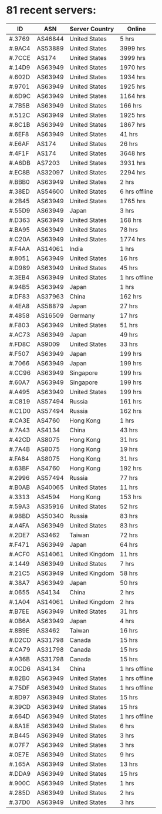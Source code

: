 # 81 recent servers:

| ID | ASN | Server Country | Online |
| ------ | ------ | ------ | ------ |
| #.3769 | AS46844 | United States | 5 hrs |
| #.9AC4 | AS53889 | United States | 3999 hrs |
| #.7CCE | AS174 | United States | 3999 hrs |
| #.14D9 | AS63949 | United States | 1970 hrs |
| #.602D | AS63949 | United States | 1934 hrs |
| #.9701 | AS63949 | United States | 1925 hrs |
| #.6D9C | AS63949 | United States | 1164 hrs |
| #.7B5B | AS63949 | United States | 166 hrs |
| #.512C | AS63949 | United States | 1925 hrs |
| #.8C1B | AS63949 | United States | 1867 hrs |
| #.6EF8 | AS63949 | United States | 41 hrs |
| #.E6AF | AS174 | United States | 26 hrs |
| #.4F1F | AS174 | United States | 3648 hrs |
| #.A6DB | AS7203 | United States | 3931 hrs |
| #.EC8B | AS32097 | United States | 2294 hrs |
| #.BBB0 | AS63949 | United States | 2 hrs |
| #.38ED | AS54600 | United States | 6 hrs offline |
| #.2B45 | AS63949 | United States | 1765 hrs |
| #.55D9 | AS63949 | Japan | 3 hrs |
| #.D363 | AS63949 | United States | 168 hrs |
| #.BA95 | AS63949 | United States | 78 hrs |
| #.C20A | AS63949 | United States | 1774 hrs |
| #.F4AA | AS14061 | India | 1 hrs |
| #.8051 | AS63949 | United States | 16 hrs |
| #.D989 | AS63949 | United States | 45 hrs |
| #.3EB4 | AS63949 | United States | 1 hrs offline |
| #.94B5 | AS63949 | Japan | 1 hrs |
| #.DF83 | AS37963 | China | 162 hrs |
| #.4EA8 | AS58879 | Japan | 27 hrs |
| #.4858 | AS16509 | Germany | 17 hrs |
| #.F803 | AS63949 | United States | 51 hrs |
| #.AC73 | AS63949 | Japan | 49 hrs |
| #.FD8C | AS9009 | United States | 33 hrs |
| #.F507 | AS63949 | Japan | 199 hrs |
| #.7066 | AS63949 | Japan | 199 hrs |
| #.CC96 | AS63949 | Singapore | 199 hrs |
| #.60A7 | AS63949 | Singapore | 199 hrs |
| #.A495 | AS63949 | United States | 199 hrs |
| #.C819 | AS57494 | Russia | 161 hrs |
| #.C1D0 | AS57494 | Russia | 162 hrs |
| #.CA3E | AS4760 | Hong Kong | 1 hrs |
| #.7A43 | AS4134 | China | 43 hrs |
| #.42CD | AS8075 | Hong Kong | 31 hrs |
| #.7A4B | AS8075 | Hong Kong | 19 hrs |
| #.FA84 | AS8075 | Hong Kong | 31 hrs |
| #.63BF | AS4760 | Hong Kong | 192 hrs |
| #.2996 | AS57494 | Russia | 77 hrs |
| #.B0AB | AS40065 | United States | 11 hrs |
| #.3313 | AS4594 | Hong Kong | 153 hrs |
| #.59A3 | AS35916 | United States | 52 hrs |
| #.98BD | AS50340 | Russia | 83 hrs |
| #.A4FA | AS63949 | United States | 83 hrs |
| #.2DE7 | AS3462 | Taiwan | 72 hrs |
| #.F471 | AS63949 | Japan | 64 hrs |
| #.ACF0 | AS14061 | United Kingdom | 11 hrs |
| #.1449 | AS63949 | United States | 7 hrs |
| #.21C5 | AS63949 | United Kingdom | 58 hrs |
| #.38A7 | AS63949 | Japan | 50 hrs |
| #.0655 | AS4134 | China | 2 hrs |
| #.1A04 | AS14061 | United Kingdom | 2 hrs |
| #.B7EE | AS63949 | United States | 31 hrs |
| #.0B6A | AS63949 | Japan | 4 hrs |
| #.8B9E | AS3462 | Taiwan | 16 hrs |
| #.D2CD | AS31798 | Canada | 15 hrs |
| #.CA79 | AS31798 | Canada | 15 hrs |
| #.A36B | AS31798 | Canada | 15 hrs |
| #.0CD6 | AS4134 | China | 1 hrs offline |
| #.82B0 | AS63949 | United States | 1 hrs offline |
| #.75DF | AS63949 | United States | 1 hrs offline |
| #.8D97 | AS63949 | United States | 15 hrs |
| #.39CD | AS63949 | United States | 15 hrs |
| #.664D | AS63949 | United States | 1 hrs offline |
| #.8A1E | AS63949 | United States | 6 hrs |
| #.B445 | AS63949 | United States | 3 hrs |
| #.07F7 | AS63949 | United States | 3 hrs |
| #.0E7E | AS63949 | United States | 9 hrs |
| #.165A | AS63949 | United States | 13 hrs |
| #.DDA9 | AS63949 | United States | 15 hrs |
| #.900C | AS63949 | United States | 1 hrs |
| #.285D | AS63949 | United States | 2 hrs |
| #.37D0 | AS63949 | United States | 3 hrs |

